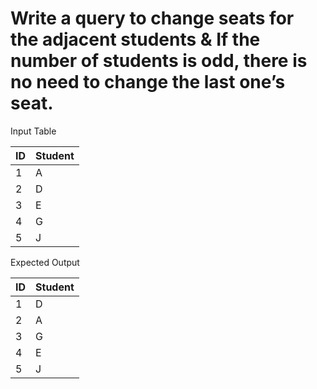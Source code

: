 # Write a query to change seats for the adjacent students & If the number of students is odd, there is no need to change the last one’s seat.

Input Table

|  ID  | Student |
|------|---------|
|  1   |    A    |
|  2   |    D    |
|  3   |    E    |
|  4   |    G    |
|  5   |    J    |


 Expected Output

|  ID  | Student |
|------|---------|
|  1   |    D    |
|  2   |    A    |
|  3   |    G    |
|  4   |    E    |
|  5   |    J    |
